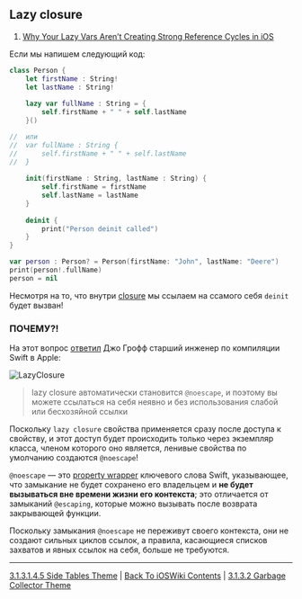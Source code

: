 ## Lazy closure

1. [Why Your Lazy Vars Aren’t Creating Strong Reference Cycles in iOS](https://michael-kiley.medium.com/why-your-lazy-vars-arent-creating-strong-reference-cycles-in-ios-d512ff2c9403)

Если мы напишем следующий код:

```swift
class Person {
    let firstName : String!
    let lastName : String!
    
    lazy var fullName : String = {
        self.firstName + " " + self.lastName
    }() 

//  или
//  var fullName : String {
//      self.firstName + " " + self.lastName
//  }
    
    init(firstName : String, lastName : String) {
        self.firstName = firstName
        self.lastName = lastName
    }
    
    deinit {
        print("Person deinit called")
    }
}

var person : Person? = Person(firstName: "John", lastName: "Deere")
print(person!.fullName)
person = nil
```
Несмотря на то, что внутри [closure](/Swift/Function%20and%20Closure.md) мы ссылаем на ссамого себя `deinit` будет вызван!

### ПОЧЕМУ?!

На этот вопрос [ответил](https://twitter.com/jckarter/status/988839008997273600) Джо Грофф старший инженер по компиляции Swift в Apple:

![LazyClosure](https://miro.medium.com/v2/resize:fit:1400/format:webp/1*vw9SY_CipzDcS1-jia7QrQ.png)

> lazy closure автоматически становится `@noescape`, и поэтому вы можете ссылаться на себя неявно и без использования слабой или бесхозяйной ссылки

Поскольку `lazy closure` свойства применяется сразу после доступа к свойству, и этот доступ будет происходить только через экземпляр класса, членом которого оно является, ленивые свойства по умолчанию создаются `@noescape`!

`@noescape` — это [property wrapper](https://github.com/eldaroid/iOSWiki/blob/adcf1d081a5cfa4495e7171d2208415606b8cc1f/Swift/Glossary.md#property-wrappers ) ключевого слова Swift, указывающее, что замыкание не будет сохранено его владельцем и **не будет вызываться вне времени жизни его контекста**; это отличается от замыканий `@escaping`, которые можно вызывать после возврата закрывающей функции.

Поскольку замыкания `@noescape` не переживут своего контекста, они не создают сильных циклов ссылок, а правила, касающиеся списков захватов и явных ссылок на себя, больше не требуются.

---

[3.1.3.1.4.5 Side Tables Theme](./3.1.3.1.4.5%20SideTables.md) | [Back To iOSWiki Contents](https://github.com/eldaroid/iOSWiki) | [3.1.3.2 Garbage Collector Theme](../../3.1.3.2%20GarbageCollector.md)


